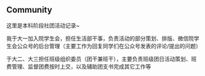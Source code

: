 ## Community

这里是本科阶段社团活动记录~

我于大一加入院学生会，担任生活部干事，负责活动的部分策划、排版、微信院学生会公众号的后台管理（主要工作为回复同学们在公众号发表的评论/提出的问题）

于大二、大三担任班级组织委员（团干兼班干），主要负责班级团日活动策划、班费管理、监督团费按时上交，以及辅助团支书完成其它工作等